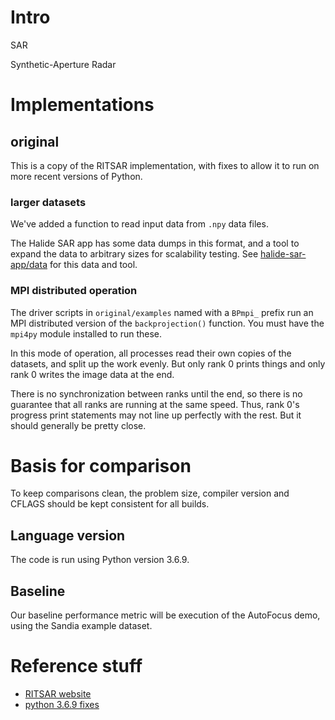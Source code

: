 # Intro

SAR

Synthetic-Aperture Radar

# Implementations

## original
This is a copy of the RITSAR implementation, with fixes to allow it to run on
more recent versions of Python.

### larger datasets

We've added a function to read input data from `.npy` data files.

The Halide SAR app has some data dumps in this format, and a tool to
expand the data to arbitrary sizes for scalability testing.  See
[halide-sar-app/data](https://github.com/ISI-apex/halide-sar-app/tree/master/data)
for this data and tool.

### MPI distributed operation

The driver scripts in `original/examples` named with a `BPmpi_` prefix
run an MPI distributed version of the `backprojection()` function.
You must have the `mpi4py` module installed to run these.

In this mode of operation, all processes read their own copies of the
datasets, and split up the work evenly.  But only rank 0 prints things
and only rank 0 writes the image data at the end.

There is no synchronization between ranks until the end, so there is no
guarantee that all ranks are running at the same speed.  Thus, rank 0's
progress print statements may not line up perfectly with the rest.  But
it should generally be pretty close.

# Basis for comparison

To keep comparisons clean, the problem size, compiler version and CFLAGS should
be kept consistent for all builds.

## Language version

The code is run using Python version 3.6.9.

## Baseline

Our baseline performance metric will be execution of the AutoFocus demo, using
the Sandia example dataset.

# Reference stuff

* [RITSAR website](https://github.com/dm6718/RITSAR)
* [python 3.6.9 fixes](https://github.com/dm6718/RITSAR/pull/2)
